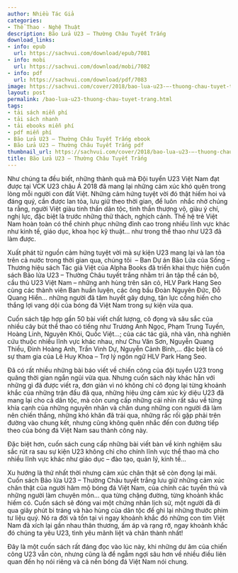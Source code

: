 ```yaml
---
author: Nhiều Tác Giả
categories:
- Thể Thao - Nghệ Thuật
description: Bão Lửa U23 – Thường Châu Tuyết Trắng
download_links:
- info: epub
  url: https://sachvui.com/download/epub/7081
- info: mobi
  url: https://sachvui.com/download/mobi/7082
- info: pdf
  url: https://sachvui.com/download/pdf/7083
image: https://sachvui.com/cover/2018/bao-lua-u23-–-thuong-chau-tuyet-trang.jpg
layout: post
permalink: /bao-lua-u23-thuong-chau-tuyet-trang.html
tags:
- tải sách miễn phí
- tải sách nhanh
- tải ebooks miễn phí
- pdf miễn phí
- Bão Lửa U23 – Thường Châu Tuyết Trắng ebook
- Bão Lửa U23 – Thường Châu Tuyết Trắng pdf
thumbnail_url: https://sachvui.com/cover/2018/bao-lua-u23-–-thuong-chau-tuyet-trang.jpg
title: Bão Lửa U23 – Thường Châu Tuyết Trắng
---
```


 <div class="item-desc text-justify"> <p>Như chúng ta đều biết, những thành quả mà Đội tuyển U23 Việt Nam đạt được tại VCK U23 châu Á 2018 đã mang lại những cảm xúc khó quên trong lòng mỗi người con đất Việt. Những cảm hứng tuyệt vời đó thật hiếm hoi và đáng quý, cần được lan tỏa, lưu giữ theo thời gian, để luôn  nhắc nhở chúng ta rằng, người Việt giàu tinh thần dân tộc, tinh thần thượng võ, giàu ý chí, nghị lực, đặc biệt là trước những thử thách, nghịch cảnh. Thế hệ trẻ Việt Nam hoàn toàn có thể chinh phục những đỉnh cao trong nhiều lĩnh vực khác như kinh tế, giáo dục, khoa học kỹ thuật… như trong thể thao như U23 đã làm được.</p><p>Xuất phát từ nguồn cảm hứng tuyệt vời mà sự kiện U23 mang lại và lan tỏa trên cả nước trong thời gian qua, chúng tôi  – Ban Dự án Bão Lửa của Sống – Thương hiệu sách Tác giả Việt của Alpha Books đã triển khai thực hiện cuốn sách Bão lửa U23 – Thường Châu tuyết trắng nhằm tri ân tập thể cán bộ, cầu thủ U23 Việt Nam – những anh hùng trên sân cỏ, HLV Park Hang Seo cùng các thành viên Ban huấn luyện, các ông bầu Đoàn Nguyên Đức, Đỗ Quang Hiển… những người đã tâm huyết gây dựng, tận lực cống hiến cho thắng lợi vang dội của bóng đá Việt Nam trong sự kiện vừa qua.</p><p>Cuốn sách tập hợp gần 50 bài viết chất lượng, cô đọng và sâu sắc của nhiều cây bút thể thao có tiếng như Trương Anh Ngọc, Phạm Trung Tuyến, Hoàng Linh, Nguyên Khôi, Quốc Việt…; của các tác giả, nhà văn, nhà nghiên cứu thuộc nhiều lĩnh vực khác nhau, như Chu Văn Sơn, Nguyễn Quang Thiều, Đinh Hoàng Anh, Trần Vinh Dự, Nguyễn Cảnh Bình,... đặc biệt là có sự tham gia của Lê Huy Khoa – Trợ lý ngôn ngữ HLV Park Hang Seo.</p><p>Đã có rất nhiều những bài báo viết về chiến công của đội tuyển U23 trong quãng thời gian ngắn ngủi vừa qua. Nhưng cuốn sách này khác hẳn với những gì đã được viết ra, đơn giản vì nó không chỉ cô đọng lại từng khoảnh khắc của những trận đấu đã qua, những hiệu ứng cảm xúc kỳ diệu U23 đã mang lại cho cả dân tộc, mà còn cung cấp những cái nhìn rất sâu về từng khía cạnh của những nguyên nhân và chân dung những con người đã làm nên chiến thắng, những khó khăn đã trải qua, những rắc rối gặp phải trên đường vào chung kết, nhưng cũng không quên nhắc đến con đường tiếp theo của bóng đá Việt Nam sau thành công này. </p><p>Đặc biệt hơn, cuốn sách cung cấp những bài viết bàn về kinh nghiệm sâu sắc rút ra sau sự kiện U23 không chỉ cho chính lĩnh vực thể thao mà cho nhiều lĩnh vực khác như giáo dục – đào tạo, quản lý, kinh tế…</p><p>Xu hướng là thứ nhất thời nhưng cảm xúc chân thật sẽ còn đọng lại mãi. Cuốn sách Bão lửa U23 – Thường Châu tuyết trắng lưu giữ những cảm xúc chân thật của người hâm mộ bóng đá Việt Nam, của chính các tuyển thủ và những người làm chuyên môn… qua từng chặng đường, từng khoảnh khắc hiếm có. Cuốn sách sẽ đóng vai một chứng nhân lịch sử, một người đã đi qua giây phút bi tráng và hào hùng của dân tộc để ghi lại những thước phim tư liệu quý. Nó ra đời và tồn tại vì ngay khoảnh khắc đó những con tim Việt Nam đã xích lại gần nhau thân thương, ấm áp và rạng rỡ, ngay khoảnh khắc đó chúng ta yêu U23, tình yêu mãnh liệt và chân thành nhất!</p><p>Đây là một cuốn sách rất đáng đọc vào lúc này, khi những dư âm của chiến công U23 vẫn còn, nhưng cũng là để ngẫm ngợi sâu hơn về nhiều điều liên quan đến họ nói riêng và cả nền bóng đá Việt Nam nói chung.</p> </div>